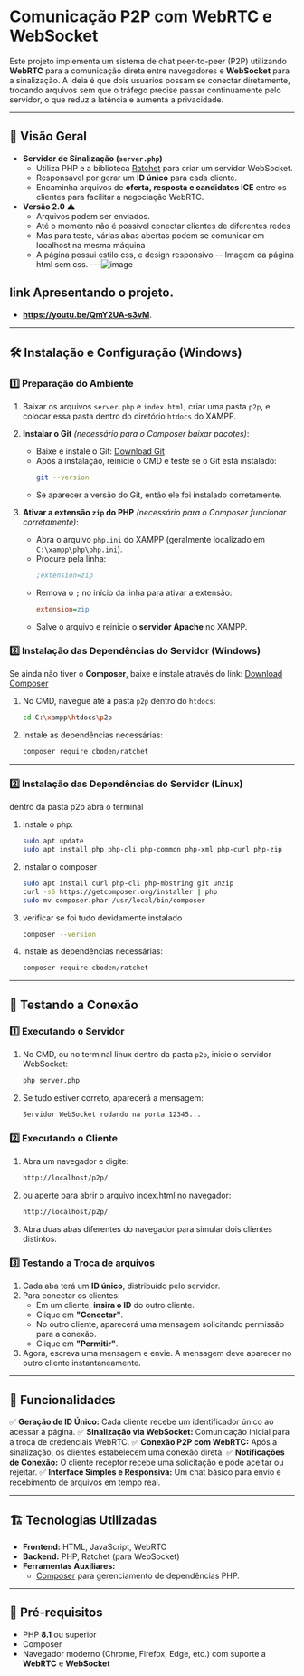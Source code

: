 # Comunicação P2P com WebRTC e WebSocket

Este projeto implementa um sistema de chat peer-to-peer (P2P) utilizando **WebRTC** para a comunicação direta entre navegadores e **WebSocket** para a sinalização. A ideia é que dois usuários possam se conectar diretamente, trocando arquivos sem que o tráfego precise passar continuamente pelo servidor, o que reduz a latência e aumenta a privacidade.

---

## 📌 Visão Geral

- **Servidor de Sinalização (`server.php`)**
  - Utiliza PHP e a biblioteca [Ratchet](http://socketo.me/) para criar um servidor WebSocket.
  - Responsável por gerar um **ID único** para cada cliente.
  - Encaminha arquivos de **oferta, resposta e candidatos ICE** entre os clientes para facilitar a negociação WebRTC.
- **Versão 2.0** ⚠️
  - Arquivos podem ser enviados.
  - Até o momento não é possível conectar clientes de diferentes redes
  - Mas para teste, várias abas abertas podem se comunicar em localhost na mesma máquina
  - A página possui estilo css, e design responsivo
  -- Imagem da página html sem css.
  ---![image](https://github.com/user-attachments/assets/a67fa11a-1c86-4ccc-a6b5-44aedb16aabe)
## link Apresentando o projeto.
- **https://youtu.be/QmY2UA-s3vM**.
---

## 🛠 Instalação e Configuração (Windows)

### 1️⃣ Preparação do Ambiente

1. Baixar os arquivos `server.php` e `index.html`, criar uma pasta `p2p`, e colocar essa pasta dentro do diretório `htdocs` do XAMPP.

2. **Instalar o Git** *(necessário para o Composer baixar pacotes)*:
   - Baixe e instale o Git: [Download Git](https://git-scm.com/downloads)
   - Após a instalação, reinicie o CMD e teste se o Git está instalado:
     ```sh
     git --version
     ```
   - Se aparecer a versão do Git, então ele foi instalado corretamente.

3. **Ativar a extensão `zip` do PHP** *(necessário para o Composer funcionar corretamente)*:
   - Abra o arquivo `php.ini` do XAMPP (geralmente localizado em `C:\xampp\php\php.ini`).
   - Procure pela linha:
     ```ini
     ;extension=zip
     ```
   - Remova o `;` no início da linha para ativar a extensão:
     ```ini
     extension=zip
     ```
   - Salve o arquivo e reinicie o **servidor Apache** no XAMPP.


### 2️⃣ Instalação das Dependências do Servidor (Windows)

Se ainda não tiver o **Composer**, baixe e instale através do link: [Download Composer](https://getcomposer.org/)

1. No CMD, navegue até a pasta `p2p` dentro do `htdocs`:
   ```sh
   cd C:\xampp\htdocs\p2p
   ```
2. Instale as dependências necessárias:
   ```sh
   composer require cboden/ratchet
   ```

---
### 2️⃣ Instalação das Dependências do Servidor (Linux)

dentro da pasta p2p abra o terminal
1. instale o php:
   ```sh
   sudo apt update
   sudo apt install php php-cli php-common php-xml php-curl php-zip
   ```
3. instalar o composer
   ```sh
   sudo apt install curl php-cli php-mbstring git unzip
   curl -sS https://getcomposer.org/installer | php
   sudo mv composer.phar /usr/local/bin/composer
   ```
4. verificar se foi tudo devidamente instalado
   ```sh
   composer --version
   ```
5. Instale as dependências necessárias:
   ```sh
   composer require cboden/ratchet
   ```
---

## 🚀 Testando a Conexão

### 1️⃣ Executando o Servidor

1. No CMD, ou no terminal linux dentro da pasta `p2p`, inicie o servidor WebSocket:
   ```sh
   php server.php
   ```
2. Se tudo estiver correto, aparecerá a mensagem:
   ```sh
   Servidor WebSocket rodando na porta 12345...
   ```

### 2️⃣ Executando o Cliente

1. Abra um navegador e digite:
   ```sh
   http://localhost/p2p/
1. ou aperte para abrir o arquivo index.html no navegador:
   ```sh
   http://localhost/p2p/
   ```
2. Abra duas abas diferentes do navegador para simular dois clientes distintos.

### 3️⃣ Testando a Troca de arquivos

1. Cada aba terá um **ID único**, distribuído pelo servidor.
2. Para conectar os clientes:
   - Em um cliente, **insira o ID** do outro cliente.
   - Clique em **"Conectar"**.
   - No outro cliente, aparecerá uma mensagem solicitando permissão para a conexão.
   - Clique em **"Permitir"**.
3. Agora, escreva uma mensagem e envie. A mensagem deve aparecer no outro cliente instantaneamente.

---

## 🎯 Funcionalidades

✅ **Geração de ID Único:** Cada cliente recebe um identificador único ao acessar a página.
✅ **Sinalização via WebSocket:** Comunicação inicial para a troca de credenciais WebRTC.
✅ **Conexão P2P com WebRTC:** Após a sinalização, os clientes estabelecem uma conexão direta.
✅ **Notificações de Conexão:** O cliente receptor recebe uma solicitação e pode aceitar ou rejeitar.
✅ **Interface Simples e Responsiva:** Um chat básico para envio e recebimento de arquivos em tempo real.

---

## 🏗 Tecnologias Utilizadas

- **Frontend:** HTML, JavaScript, WebRTC
- **Backend:** PHP, Ratchet (para WebSocket)
- **Ferramentas Auxiliares:**
  - [Composer](https://getcomposer.org/) para gerenciamento de dependências PHP.

---

## 📌 Pré-requisitos

- PHP **8.1** ou superior
- Composer
- Navegador moderno (Chrome, Firefox, Edge, etc.) com suporte a **WebRTC** e **WebSocket**
